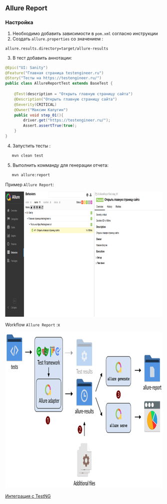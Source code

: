 ## Allure Report

### Настройка

1) Необходимо добавить зависимости в `pom.xml` согласно инструкции
2) Создать `allure.properties` со значением :
```plaintest
allure.results.directory=target/allure-results
```

3) В тест добавить аннотации:

```java
@Epic("UI: Sanity")
@Feature("Главная страница testengineer.ru")
@Story("Тесты на https://testengineer.ru/")
public class AllureReportTest extends BaseTest {

    @Test(description = "Открыть главную страницу сайта")
    @Description("Открыть главную страницу сайта")
    @Severity(CRITICAL)
    @Owner("Максим Калугин")
    public void step_01(){
        driver.get("https://testengineer.ru/");
        Assert.assertTrue(true);
    }
}
```

4) Запустить тесты :

```bash
   mvn clean test
```

5) Выполнить комманду для генерации отчета:

```bash
   mvn allure:report
```

Пример `Allure Report`:

<img src="../images/allure_report_base.png" height="400" width="1000">

Workflow `Allure Report` :x

<img src="../images/allure_workflow.png" height="500" width="1000">

[Интеграция с TestNG](https://allurereport.org/docs/testng/)